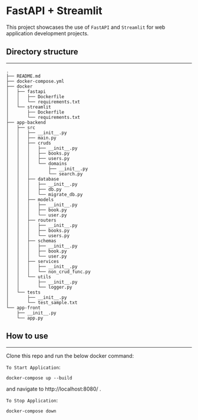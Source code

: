 # FastAPI + Streamlit
This project showcases the use of `FastAPI` and `Streamlit` for web application development projects. 

## Directory structure
---
```
.
├── README.md
├── docker-compose.yml
├── docker
│   ├── fastapi
│   │   ├── Dockerfile
│   │   └── requirements.txt
│   └── streamlit
│       ├── Dockerfile
│       └── requirements.txt
├── app-backend
│   ├── src
│   │   ├── __init__.py
│   │   ├── main.py
│   │   ├── cruds
│   │   │   ├── __init__.py
│   │   │   ├── books.py
│   │   │   ├── users.py
│   │   │   └── domains
│   │   │       ├── __init__.py
│   │   │       └── search.py
│   │   ├── database
│   │   │   ├── __init__.py
│   │   │   ├── db.py
│   │   │   └── migrate_db.py
│   │   ├── models
│   │   │   ├── __init__.py
│   │   │   ├── book.py
│   │   │   └── user.py
│   │   ├── routers
│   │   │   ├── __init__.py
│   │   │   ├── books.py
│   │   │   └── users.py
│   │   ├── schemas
│   │   │   ├── __init__.py
│   │   │   ├── book.py
│   │   │   └── user.py
│   │   ├── services
│   │   │   ├── __init__.py
│   │   │   └── non_crud_func.py
│   │   └── utils
│   │       ├── __init__.py
│   │       └── logger.py
│   └── tests
│       ├── __init__.py
│       └── test_sample.txt
└── app-front
    ├── __init__.py
    └── app.py

```

## How to use
---
Clone this repo and run the below docker command:

`To Start Application`:
```docker
docker-compose up --build
```
and navigate to http://localhost:8080/ .

`To Stop Application`:
```docker
docker-compose down
```
